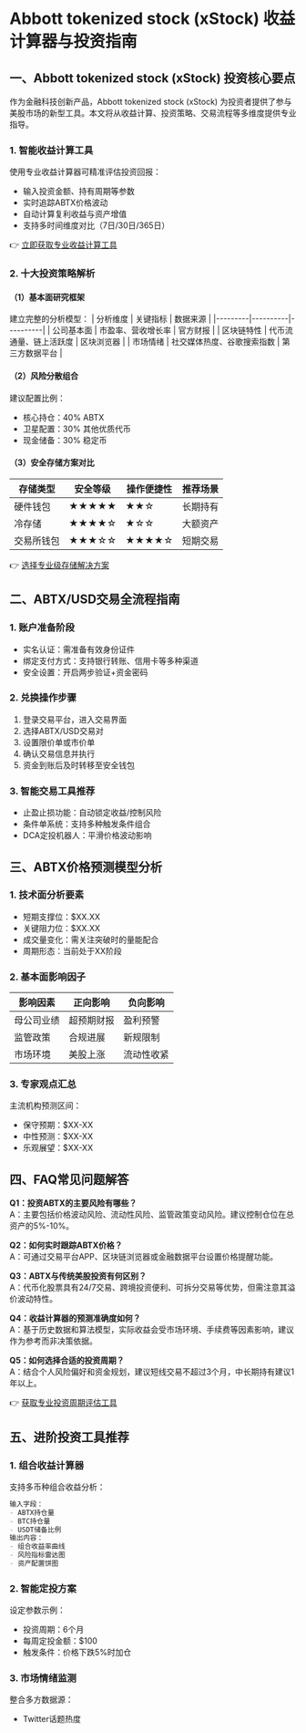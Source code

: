 # Abbott tokenized stock (xStock) 收益计算器与投资指南

## 一、Abbott tokenized stock (xStock) 投资核心要点

作为金融科技创新产品，Abbott tokenized stock (xStock) 为投资者提供了参与美股市场的新型工具。本文将从收益计算、投资策略、交易流程等多维度提供专业指导。

### 1. 智能收益计算工具
使用专业收益计算器可精准评估投资回报：
- 输入投资金额、持有周期等参数
- 实时追踪ABTX价格波动
- 自动计算复利收益与资产增值
- 支持多时间维度对比（7日/30日/365日）

👉 [立即获取专业收益计算工具](https://bit.ly/okx_welcome)

### 2. 十大投资策略解析
#### （1）基本面研究框架
建立完整的分析模型：
| 分析维度 | 关键指标 | 数据来源 |
|---------|----------|----------|
| 公司基本面 | 市盈率、营收增长率 | 官方财报 |
| 区块链特性 | 代币流通量、链上活跃度 | 区块浏览器 |
| 市场情绪 | 社交媒体热度、谷歌搜索指数 | 第三方数据平台 |

#### （2）风险分散组合
建议配置比例：
- 核心持仓：40% ABTX
- 卫星配置：30% 其他优质代币
- 现金储备：30% 稳定币

#### （3）安全存储方案对比
| 存储类型 | 安全等级 | 操作便捷性 | 推荐场景 |
|---------|----------|------------|----------|
| 硬件钱包 | ★★★★★ | ★★☆ | 长期持有 |
| 冷存储 | ★★★★☆ | ★☆☆ | 大额资产 |
| 交易所钱包 | ★★★☆☆ | ★★★★☆ | 短期交易 |

👉 [选择专业级存储解决方案](https://bit.ly/okx_welcome)

## 二、ABTX/USD交易全流程指南

### 1. 账户准备阶段
- 实名认证：需准备有效身份证件
- 绑定支付方式：支持银行转账、信用卡等多种渠道
- 安全设置：开启两步验证+资金密码

### 2. 兑换操作步骤
1. 登录交易平台，进入交易界面
2. 选择ABTX/USD交易对
3. 设置限价单或市价单
4. 确认交易信息并执行
5. 资金到账后及时转移至安全钱包

### 3. 智能交易工具推荐
- 止盈止损功能：自动锁定收益/控制风险
- 条件单系统：支持多种触发条件组合
- DCA定投机器人：平滑价格波动影响

## 三、ABTX价格预测模型分析

### 1. 技术面分析要素
- 短期支撑位：$XX.XX
- 关键阻力位：$XX.XX
- 成交量变化：需关注突破时的量能配合
- 周期形态：当前处于XX阶段

### 2. 基本面影响因子
| 影响因素 | 正向影响 | 负向影响 |
|---------|----------|----------|
| 母公司业绩 | 超预期财报 | 盈利预警 |
| 监管政策 | 合规进展 | 新规限制 |
| 市场环境 | 美股上涨 | 流动性收紧 |

### 3. 专家观点汇总
主流机构预测区间：
- 保守预期：$XX-XX
- 中性预测：$XX-XX
- 乐观展望：$XX-XX

## 四、FAQ常见问题解答

**Q1：投资ABTX的主要风险有哪些？**  
A：主要包括价格波动风险、流动性风险、监管政策变动风险。建议控制仓位在总资产的5%-10%。

**Q2：如何实时跟踪ABTX价格？**  
A：可通过交易平台APP、区块链浏览器或金融数据平台设置价格提醒功能。

**Q3：ABTX与传统美股投资有何区别？**  
A：代币化股票具有24/7交易、跨境投资便利、可拆分交易等优势，但需注意其溢价波动特性。

**Q4：收益计算器的预测准确度如何？**  
A：基于历史数据和算法模型，实际收益会受市场环境、手续费等因素影响，建议作为参考而非决策依据。

**Q5：如何选择合适的投资周期？**  
A：结合个人风险偏好和资金规划，建议短线交易不超过3个月，中长期持有建议1年以上。

👉 [获取专业投资周期评估工具](https://bit.ly/okx_welcome)

## 五、进阶投资工具推荐

### 1. 组合收益计算器
支持多币种组合收益分析：
```markdown
输入字段：
- ABTX持仓量
- BTC持仓量
- USDT储备比例
输出内容：
- 组合收益率曲线
- 风险指标雷达图
- 资产配置饼图
```

### 2. 智能定投方案
设定参数示例：
- 投资周期：6个月
- 每周定投金额：$100
- 触发条件：价格下跌5%时加仓

### 3. 市场情绪监测
整合多方数据源：
- Twitter话题热度